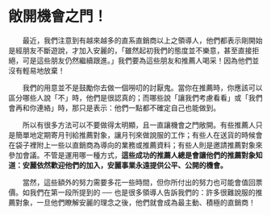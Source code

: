 # 敞開機會之門！

&emsp;&emsp;最近，我們注意到有越來越多的直系直銷商以上之領導人，他們都表示剛開始是經朋友不斷遊說，才加入安麗的，「雖然起初我們的態度並不樂意，甚至直接拒絕，可是這些朋友仍然繼續跟進。」我們要為這些朋友和推薦人喝采！因為他們並沒有輕易地放棄！

&emsp;&emsp;我們的用意並不是鼓勵你去做一個嘮叨的討厭鬼。當你在推薦時，你應該可以區分哪些人說「不」時，他們是很認真的；而哪些說「讓我們考慮看看」或「我們會再和你連絡」時，那只是表示：他們一點都不確定自己也能做到。

&emsp;&emsp;所以有很多方法可以不要做得太明顯，且一直讓機會之門敞開。有些推薦人只是簡單地定期寄月刊給推薦對象，讓月刊來做說服的工作；有些人在送貨的時候會在袋子裡附上一些以直銷商為導向的業務或推薦資料；有些人則是邀請推薦對象來參加會議。不管是運用哪一種方式，**這些成功的推薦人總是會讓他們的推薦對象知道：安麗依然歡迎他們的加入，安麗事業永遠提供公平、公開的機會。**

&emsp;&emsp;當然，這些額外的努力需要多花一些時間，但你所付出的努力也可能會值回票價。如我們在第一段所提到的 ── 也是很多領導人告訴我們的：許多很難說服的推薦對象，一旦他們瞭解安麗的理念之後，他們就會成為最主動、積極的直銷商！
